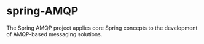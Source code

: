 # spring-AMQP
The Spring AMQP project applies core Spring concepts to the development of AMQP-based messaging solutions.

